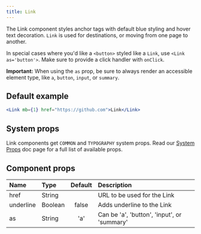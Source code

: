 ```yaml
---
title: Link
---
```


The Link component styles anchor tags with default blue styling and hover text decoration. `Link` is used for destinations, or moving from one page to another.

In special cases where you'd like a `<button>` styled like a `Link`, use `<Link as='button'>`. Make sure to provide a click handler with `onClick`.

**Important:** When using the `as` prop, be sure to always render an accessible element type, like `a`, `button`, `input`, or `summary`.

## Default example

```jsx live
<Link mb={1} href="https://github.com">Link</Link>
```

## System props

Link components get `COMMON` and `TYPOGRAPHY` system props. Read our [System Props](/components/system-props) doc page for a full list of available props.

## Component props

| Name      | Type    | Default | Description                                 |
| :-------- | :------ | :-----: | :------------------------------------------ |
| href      | String  |         | URL to be used for the Link                 |
| underline | Boolean |  false  | Adds underline to the Link                  |
| as        | String  |   'a'   | Can be 'a', 'button', 'input', or 'summary' |
